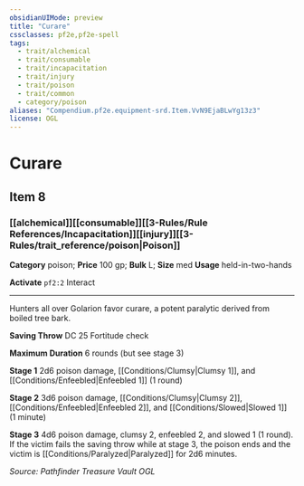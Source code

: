 ```yaml
---
obsidianUIMode: preview
title: "Curare"
cssclasses: pf2e,pf2e-spell
tags:
  - trait/alchemical
  - trait/consumable
  - trait/incapacitation
  - trait/injury
  - trait/poison
  - trait/common
  - category/poison
aliases: "Compendium.pf2e.equipment-srd.Item.VvN9EjaBLwYg13z3"
license: OGL
---
```

# Curare
## Item 8
### [[alchemical]][[consumable]][[3-Rules/Rule References/Incapacitation]][[injury]][[3-Rules/trait_reference/poison|Poison]]

**Category** poison; 
**Price** 100 gp; 
**Bulk** L; **Size** med
**Usage** held-in-two-hands

**Activate** `pf2:2` Interact

* * *

Hunters all over Golarion favor curare, a potent paralytic derived from boiled tree bark.

**Saving Throw** DC 25 Fortitude check

**Maximum Duration** 6 rounds (but see stage 3)

**Stage 1** 2d6 poison damage, [[Conditions/Clumsy|Clumsy 1]], and [[Conditions/Enfeebled|Enfeebled 1]] (1 round)

**Stage 2** 3d6 poison damage, [[Conditions/Clumsy|Clumsy 2]], [[Conditions/Enfeebled|Enfeebled 2]], and [[Conditions/Slowed|Slowed 1]] (1 minute)

**Stage 3** 4d6 poison damage, clumsy 2, enfeebled 2, and slowed 1 (1 round). If the victim fails the saving throw while at stage 3, the poison ends and the victim is [[Conditions/Paralyzed|Paralyzed]] for 2d6 minutes.

*Source: Pathfinder Treasure Vault*
*OGL*